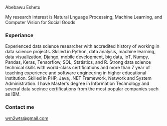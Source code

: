 Abebawu Eshetu

My research interest is Natural Lnguage Processing, Machine Learning, and Computer Vision for Social Goods 

### Experiance

Experienced data science researcher with accredited history of working in data science projects. Skilled in Python, data analysis, machine learning, data visualization, Django, mobile development, big data, IoT, Numpy, Pandas, Keras, Tensorflow, SQL, Statistics, and R. Strong data science technical skills with world-class certifications and more than 7 year of teaching experience and software engineering in higher educational institution. Skilled in PHP, Java, .NET Framework, Network and System Administration. I have Master's degree in Information Technology and several data sceince certifications from the most popular companies such as IBM. 
### Contact me

[wm2wts@gmail.com](mailto:wm2wts@gmail.com)
